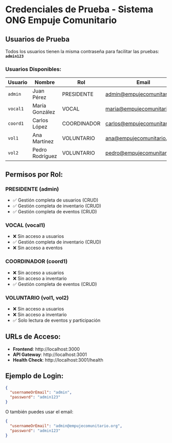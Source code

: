 # Credenciales de Prueba - Sistema ONG Empuje Comunitario

## Usuarios de Prueba

Todos los usuarios tienen la misma contraseña para facilitar las pruebas: **`admin123`**

### Usuarios Disponibles:

| Usuario | Nombre | Rol | Email | Contraseña |
|---------|--------|-----|-------|------------|
| `admin` | Juan Pérez | PRESIDENTE | admin@empujecomunitario.org | `admin123` |
| `vocal1` | María González | VOCAL | maria@empujecomunitario.org | `admin123` |
| `coord1` | Carlos López | COORDINADOR | carlos@empujecomunitario.org | `admin123` |
| `vol1` | Ana Martínez | VOLUNTARIO | ana@empujecomunitario.org | `admin123` |
| `vol2` | Pedro Rodríguez | VOLUNTARIO | pedro@empujecomunitario.org | `admin123` |

## Permisos por Rol:

### PRESIDENTE (admin)
- ✅ Gestión completa de usuarios (CRUD)
- ✅ Gestión completa de inventario (CRUD)
- ✅ Gestión completa de eventos (CRUD)

### VOCAL (vocal1)
- ❌ Sin acceso a usuarios
- ✅ Gestión completa de inventario (CRUD)
- ❌ Sin acceso a eventos

### COORDINADOR (coord1)
- ❌ Sin acceso a usuarios
- ❌ Sin acceso a inventario
- ✅ Gestión completa de eventos (CRUD)

### VOLUNTARIO (vol1, vol2)
- ❌ Sin acceso a usuarios
- ❌ Sin acceso a inventario
- ✅ Solo lectura de eventos y participación

## URLs de Acceso:

- **Frontend**: http://localhost:3000
- **API Gateway**: http://localhost:3001
- **Health Check**: http://localhost:3001/health

## Ejemplo de Login:

```json
{
  "usernameOrEmail": "admin",
  "password": "admin123"
}
```

O también puedes usar el email:

```json
{
  "usernameOrEmail": "admin@empujecomunitario.org",
  "password": "admin123"
}
```